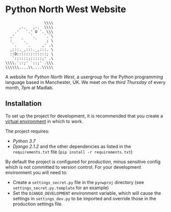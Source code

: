 Python North West Website
=========================

                     \\\\
          ,-.   ,-.  \\\\
        .'   `.' O `. \\\
      ,'       `.    `.`\
      :    `.    `    ; \
       `.    `.     ,' .\
      ,:::._,:::._,:::. \
      ::O:::::::::::::; \
       `::::::;:::::;' .\
    \\\\.`::;' `::;' .\\\
    \\\\\\....\\....\\\\\

A website for _Python North West_, a usergroup for the Python programming
language based in Manchester, UK. We meet on the _third Thursday_ of every 
month, 7pm at Madlab.


Installation
------------

To set up the project for development, it is recommended that you create
a [virtual environment] in which to work. 

The project requires:

* _Python 3.7_
* _Django 2.1.2_ and the other dependencies as listed in the `requirements.txt` 
  file (`pip install -r requirements.txt`)

By default the project is configured for _production_, minus sensitive config
which is not committed to version control. For your development environment
you will need to:

* Create a `settings_secret.py` file in the `pynwproj` directory (see 
  `settings_secret.py.template` for an example)
* Set the `DJANGO_DEVELOPMENT` environment variable, which will cause the 
  settings in `settings_dev.py` to be imported and override those in the
  production settings file.

[virtual environment]: https://virtualenv.pypa.io/en/stable/
